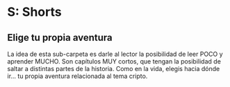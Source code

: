 # S: Shorts

## Elige tu propia aventura

La idea de esta sub-carpeta es darle al lector la posibilidad de leer POCO y aprender MUCHO.
Son capítulos MUY cortos, que tengan la posibilidad de saltar a distintas partes de la historia.
Como en la vida, elegis hacia dónde ir... tu propia aventura relacionada al tema cripto.

